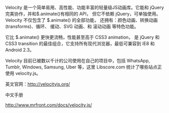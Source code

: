 Velocity 是一个简单易用、高性能、功能丰富的轻量级JS动画库。它能和 jQuery 完美协作，并和$.animate()有相同的 API， 但它不依赖 jQuery，可单独使用。 Velocity 不仅包含了 $.animate() 的全部功能， 还拥有：颜色动画、转换动画(transforms)、循环、 缓动、SVG 动画、和 滚动动画 等特色功能。

它比 $.animate() 更快更流畅，性能甚至高于 CSS3 animation， 是 jQuery 和 CSS3 transition 的最佳组合，它支持所有现代浏览器，最低可兼容到 IE8 和 Android 2.3。

Velocity 目前已被数以千计的公司使用在自己的项目中，包括 WhatsApp, Tumblr, Windows, Samsung, Uber 等，这里 Libscore.com 统计了哪些站点正使用 velocity.js。

英文官网：http://velocityjs.org/

中文手册

http://www.mrfront.com/docs/velocity.js/
